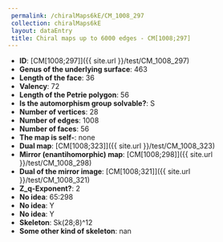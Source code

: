 ```yaml
--- 
 permalink: /chiralMaps6kE/CM_1008_297 
 collection: chiralMaps6kE
 layout: dataEntry
 title: Chiral maps up to 6000 edges - CM[1008;297]
---
```


- **ID**: [CM[1008;297]]({{ site.url }}/test/CM_1008_297)
- **Genus of the underlying surface**: 463
- **Length of the face**: 36
- **Valency**: 72
- **Length of the Petrie polygon**: 56
- **Is the automorphism group solvable?**: S
- **Number of vertices**: 28
- **Number of edges**: 1008
- **Number of faces**: 56
- **The map is self-**: none
- **Dual map**: [CM[1008;323]]({{ site.url }}/test/CM_1008_323)
- **Mirror (enantihomorphic) map**: [CM[1008;298]]({{ site.url }}/test/CM_1008_298)
- **Dual of the mirror image**: [CM[1008;321]]({{ site.url }}/test/CM_1008_321)
- **Z_q-Exponent?**: 2
- **No idea**:  65:298
- **No idea**: Y
- **No idea**: Y
- **Skeleton**: Sk(28;8)^12
- **Some other kind of skeleton**: nan
